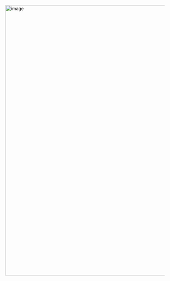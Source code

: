 <img width="1916" height="856" alt="image" src="https://github.com/user-attachments/assets/56962ae6-ab8d-431a-9f41-3e8c0aba5b09" />
